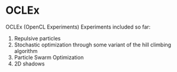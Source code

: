 OCLEx
=====

OCLEx (OpenCL Experiments)
Experiments included so far:

1. Repulsive particles
2. Stochastic optimization through some variant of the hill climbing algorithm 
3. Particle Swarm Optimization
4. 2D shadows